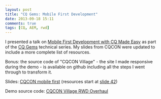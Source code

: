 ```yaml
---
layout: post
title: "CQ Gems: Mobile First Development"
date: 2013-09-18 15:11
comments: true
tags: [CQ, AEM, rwd]
---
```

I presented a talk on [Mobile First Development with CQ Made Easy](http://dev.day.com/content/ddc/en/gems/mobile-first-development-with-cq-made-easy0.html) as part of the [CQ Gems](http://dev.day.com/gems) technical series. My slides from CQCON were updated to include a more complete list of resources. 

Bonus: the source code of "CQCON Village" - the site I made responsive during the demo - is available on github including all the steps I went through to transform it.

<!-- more -->

Slides: [CQCON mobile first](/assets/cqcon-mobile-first/) (resources start at [slide 42](/assets/cqcon-mobile-first/#/42))

Demo source code: [CQCON Village RWD Overhaul](https://github.com/blefebvre/cqcon-rwd-demo)
